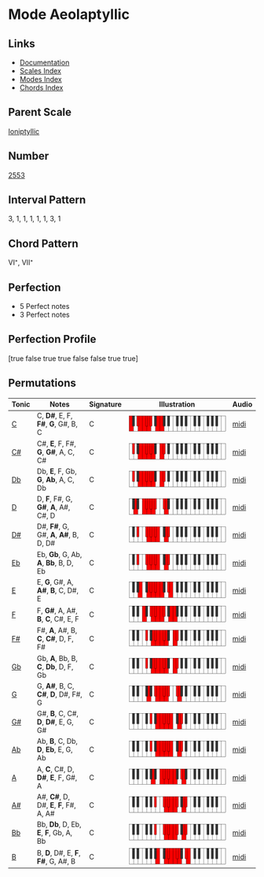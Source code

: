 # Mode Aeolaptyllic

## Links

- [Documentation](index.md)
- [Scales Index](Scales.md)
- [Modes Index](Modes.md)
- [Chords Index](Chords.md)

## Parent Scale

[Ioniptyllic](ScaleIoniptyllic.md)

## Number

[2553](https://ianring.com/musictheory/scales/2553)

## Interval Pattern

3, 1, 1, 1, 1, 1, 3, 1

## Chord Pattern

VI⁺, VII⁺

## Perfection

- 5 Perfect notes
- 3 Perfect notes

## Perfection Profile

[true false true true false false true true]

## Permutations

| Tonic | Notes | Signature | Illustration | Audio |
|-------|-------|-----------|--------------|-------|
| [C](ModeCNaturalAeolaptyllic.md) | C, **D#**, E, F, **F#**, **G**, G#, B, C | C | ![CNaturalAeolaptyllic](ModeCNaturalAeolaptyllic.png) | [midi](https://github.com/edipermadi/music/blob/main/docs/ModeCNaturalAeolaptyllic.mid?raw=true) |
| [C#](ModeCSharpAeolaptyllic.md) | C#, **E**, F, F#, **G**, **G#**, A, C, C# | C | ![CSharpAeolaptyllic](ModeCSharpAeolaptyllic.png) | [midi](https://github.com/edipermadi/music/blob/main/docs/ModeCSharpAeolaptyllic.mid?raw=true) |
| [Db](ModeDFlatAeolaptyllic.md) | Db, **E**, F, Gb, **G**, **Ab**, A, C, Db | C | ![DFlatAeolaptyllic](ModeDFlatAeolaptyllic.png) | [midi](https://github.com/edipermadi/music/blob/main/docs/ModeDFlatAeolaptyllic.mid?raw=true) |
| [D](ModeDNaturalAeolaptyllic.md) | D, **F**, F#, G, **G#**, **A**, A#, C#, D | C | ![DNaturalAeolaptyllic](ModeDNaturalAeolaptyllic.png) | [midi](https://github.com/edipermadi/music/blob/main/docs/ModeDNaturalAeolaptyllic.mid?raw=true) |
| [D#](ModeDSharpAeolaptyllic.md) | D#, **F#**, G, G#, **A**, **A#**, B, D, D# | C | ![DSharpAeolaptyllic](ModeDSharpAeolaptyllic.png) | [midi](https://github.com/edipermadi/music/blob/main/docs/ModeDSharpAeolaptyllic.mid?raw=true) |
| [Eb](ModeEFlatAeolaptyllic.md) | Eb, **Gb**, G, Ab, **A**, **Bb**, B, D, Eb | C | ![EFlatAeolaptyllic](ModeEFlatAeolaptyllic.png) | [midi](https://github.com/edipermadi/music/blob/main/docs/ModeEFlatAeolaptyllic.mid?raw=true) |
| [E](ModeENaturalAeolaptyllic.md) | E, **G**, G#, A, **A#**, **B**, C, D#, E | C | ![ENaturalAeolaptyllic](ModeENaturalAeolaptyllic.png) | [midi](https://github.com/edipermadi/music/blob/main/docs/ModeENaturalAeolaptyllic.mid?raw=true) |
| [F](ModeFNaturalAeolaptyllic.md) | F, **G#**, A, A#, **B**, **C**, C#, E, F | C | ![FNaturalAeolaptyllic](ModeFNaturalAeolaptyllic.png) | [midi](https://github.com/edipermadi/music/blob/main/docs/ModeFNaturalAeolaptyllic.mid?raw=true) |
| [F#](ModeFSharpAeolaptyllic.md) | F#, **A**, A#, B, **C**, **C#**, D, F, F# | C | ![FSharpAeolaptyllic](ModeFSharpAeolaptyllic.png) | [midi](https://github.com/edipermadi/music/blob/main/docs/ModeFSharpAeolaptyllic.mid?raw=true) |
| [Gb](ModeGFlatAeolaptyllic.md) | Gb, **A**, Bb, B, **C**, **Db**, D, F, Gb | C | ![GFlatAeolaptyllic](ModeGFlatAeolaptyllic.png) | [midi](https://github.com/edipermadi/music/blob/main/docs/ModeGFlatAeolaptyllic.mid?raw=true) |
| [G](ModeGNaturalAeolaptyllic.md) | G, **A#**, B, C, **C#**, **D**, D#, F#, G | C | ![GNaturalAeolaptyllic](ModeGNaturalAeolaptyllic.png) | [midi](https://github.com/edipermadi/music/blob/main/docs/ModeGNaturalAeolaptyllic.mid?raw=true) |
| [G#](ModeGSharpAeolaptyllic.md) | G#, **B**, C, C#, **D**, **D#**, E, G, G# | C | ![GSharpAeolaptyllic](ModeGSharpAeolaptyllic.png) | [midi](https://github.com/edipermadi/music/blob/main/docs/ModeGSharpAeolaptyllic.mid?raw=true) |
| [Ab](ModeAFlatAeolaptyllic.md) | Ab, **B**, C, Db, **D**, **Eb**, E, G, Ab | C | ![AFlatAeolaptyllic](ModeAFlatAeolaptyllic.png) | [midi](https://github.com/edipermadi/music/blob/main/docs/ModeAFlatAeolaptyllic.mid?raw=true) |
| [A](ModeANaturalAeolaptyllic.md) | A, **C**, C#, D, **D#**, **E**, F, G#, A | C | ![ANaturalAeolaptyllic](ModeANaturalAeolaptyllic.png) | [midi](https://github.com/edipermadi/music/blob/main/docs/ModeANaturalAeolaptyllic.mid?raw=true) |
| [A#](ModeASharpAeolaptyllic.md) | A#, **C#**, D, D#, **E**, **F**, F#, A, A# | C | ![ASharpAeolaptyllic](ModeASharpAeolaptyllic.png) | [midi](https://github.com/edipermadi/music/blob/main/docs/ModeASharpAeolaptyllic.mid?raw=true) |
| [Bb](ModeBFlatAeolaptyllic.md) | Bb, **Db**, D, Eb, **E**, **F**, Gb, A, Bb | C | ![BFlatAeolaptyllic](ModeBFlatAeolaptyllic.png) | [midi](https://github.com/edipermadi/music/blob/main/docs/ModeBFlatAeolaptyllic.mid?raw=true) |
| [B](ModeBNaturalAeolaptyllic.md) | B, **D**, D#, E, **F**, **F#**, G, A#, B | C | ![BNaturalAeolaptyllic](ModeBNaturalAeolaptyllic.png) | [midi](https://github.com/edipermadi/music/blob/main/docs/ModeBNaturalAeolaptyllic.mid?raw=true) |

